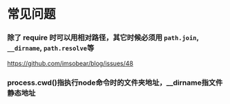 # 常见问题

### 除了 require 时可以用相对路径，其它时候必须用 `path.join`, `__dirname`, `path.resolve`等

https://github.com/imsobear/blog/issues/48

### process.cwd()指执行node命令时的文件夹地址，__dirname指文件静态地址
